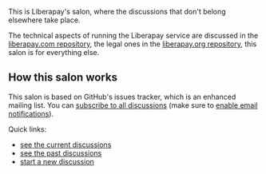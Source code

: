 This is Liberapay's salon, where the discussions that don't belong elsewhere take place.

The technical aspects of running the Liberapay service are discussed in the
[liberapay.com repository](https://github.com/liberapay/liberapay.com), the
legal ones in the [liberapay.org repository](https://github.com/liberapay/liberapay.org),
this salon is for everything else.

## How this salon works

This salon is based on GitHub's issues tracker, which is an enhanced mailing list.
You can [subscribe to all discussions](https://github.com/liberapay/liberapay.org/subscription)
(make sure to [enable email notifications](https://github.com/settings/notifications)).

Quick links:

- [see the current discussions](https://github.com/liberapay/liberapay.org/issues?q=is%3Aopen)
- [see the past discussions](https://github.com/liberapay/liberapay.org/issues?q=is%3Aclosed)
- [start a new discussion](https://github.com/liberapay/liberapay.org/issues/new)
